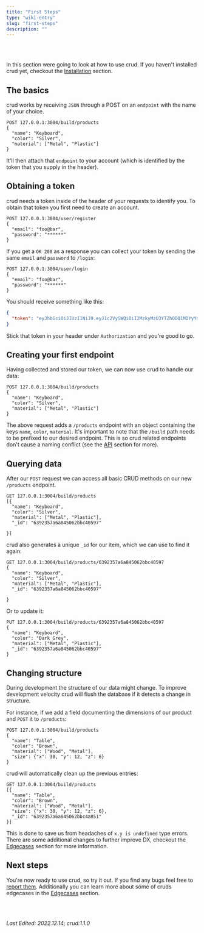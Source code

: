 ```yaml
---
title: "First Steps"
type: "wiki-entry"
slug: "first-steps"
description: ""
---
```


<br/>
<br/>

In this section were going to look at how to use crud. If you haven't installed crud yet, checkout the [Installation](/wiki/installation) section.

<h2 id="basics">The basics</h2>

crud works by receiving `JSON` through a POST on an `endpoint` with the name of your choice.

```
POST 127.0.0.1:3004/build/products
{
  "name": "Keyboard",
  "color": "Silver",
  "material": ["Metal", "Plastic"]
}
```

It'll then attach that `endpoint` to your account (which is identified by the token that you supply in the header).

<h2 id="token">Obtaining a token</h2>

crud needs a token inside of the header of your requests to identify you. To obtain that token you first need to create an account.

```
POST 127.0.0.1:3004/user/register
{
  "email": "foo@bar",
  "password": "******"
}
```

If you get a `OK 200` as a response you can collect your token by sending the same `email` and `password` to `/login`:


```
POST 127.0.0.1:3004/user/login
{
  "email": "foo@bar",
  "password": "******"
}
```

You should receive something like this:

```json
{
  "token": "eyJhbGciOiJIUzI1NiJ9.eyJ1c2VySWQiOiI2MzkyMzU3YTZhODQ1MDYyYmJjNDA1OTciLCJ2ZXIiOjAsImlhdCI6MTY3MDkzNDE2NDE3NywiZXhwIjoxNjczNTI2MTY0MTc3fQ.NHuBZplniKRq4vnNaZUD9rdJk0V2FQgY-TZhFUZX_MA"
}
```

Stick that token in your header under `Authorization` and you're good to go.

<h2 id="creating">Creating your first endpoint</h2>

Having collected and stored our token, we can now use crud to handle our data:

```
POST 127.0.0.1:3004/build/products
{
  "name": "Keyboard",
  "color": "Silver",
  "material": ["Metal", "Plastic"]
}
```

The above request adds a `/products` endpoint with an object containing the keys `name`, `color`, `material`. It's important to note that the `/build` path needs to be prefixed to our desired endpoint. This is so crud related endpoints don't cause a naming conflict (see the [API](/wiki/api) section for more).

<h2 id="querying">Querying data</h2>

After our `POST` request we can access all basic CRUD methods on our new `/products` endpoint.

```
GET 127.0.0.1:3004/build/products
[{
  "name": "Keyboard",
  "color": "Silver",
  "material": ["Metal", "Plastic"],
  "_id": "6392357a6a845062bbc40597"

}]
```

crud also generates a unique `_id` for our item, which we can use to find it again:

```
GET 127.0.0.1:3004/build/products/6392357a6a845062bbc40597
{
  "name": "Keyboard",
  "color": "Silver",
  "material": ["Metal", "Plastic"],
  "_id": "6392357a6a845062bbc40597"

}
```

Or to update it:
```
PUT 127.0.0.1:3004/build/products/6392357a6a845062bbc40597
{
  "name": "Keyboard",
  "color": "Dark Grey",
  "material": ["Metal", "Plastic"],
  "_id": "6392357a6a845062bbc40597"
}
```

<h2 id="changing">Changing structure</h2>

During development the structure of our data might change. To improve development velocity crud will flush the database if it detects a change in structure.

For instance, if we add a field documenting the dimensions of our product and `POST` it to `/products`:

```
POST 127.0.0.1:3004/build/products
{
  "name": "Table",
  "color": "Brown",
  "material": ["Wood", "Metal"],
  "size": {"x": 30, "y": 12, "z": 6}
}
```

crud will automatically clean up the previous entries:

```
GET 127.0.0.1:3004/build/products
[{
  "name": "Table",
  "color": "Brown",
  "material": ["Wood", "Metal"],
  "size": {"x": 30, "y": 12, "z": 6},
  "_id": "6392357a6a845062bbc4a851"
}]
```

This is done to save us from headaches of `x.y is undefined` type errors. There are some additional changes to further improve DX, checkout the [Edgecases](/wiki/edgecases) section for more information.

<h2 id="next">Next steps</h2>

You're now ready to use crud, so try it out. If you find any bugs feel free to [report them](https://github.com/gedankenessen/crud/issues).
Additionally you can learn more about some of cruds edgecases in the [Edgecases](/wiki/edgecases) section.

<br/>
<br/>

_Last Edited: 2022.12.14; crud:1.1.0_
